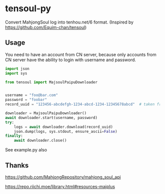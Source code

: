 # tensoul-py

Convert MahjongSoul log into tenhou.net/6 format. (Inspired by https://github.com/Equim-chan/tensoul)

## Usage

You need to have an account from CN server, because only accounts from CN server have the ability to login with username and password.

```python
import json
import sys

from tensoul import MajsoulPaipuDownloader


username = "foo@bar.com"
password = "foobar"
record_uuid = "123456-abcdefgh-1234-abcd-1234-12345678abcd"  # taken from majsoul log link: https://game.maj-soul.com/1/?paipu=<this_part>_a12345678

downloader = MajsoulPaipuDownloader()
await downloader.start(username, password)
try:
    logs = await downloader.download(record_uuid)
    json.dump(logs, sys.stdout, ensure_ascii=False)
finally:
    await downloader.close()
```

See example.py also

## Thanks

https://github.com/MahjongRepository/mahjong_soul_api

https://repo.riichi.moe/library.html#resources-majplus
